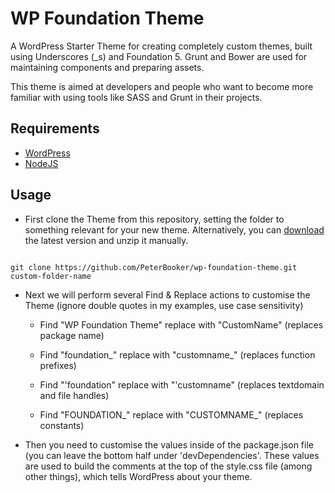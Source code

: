 # WP Foundation Theme

A WordPress Starter Theme for creating completely custom themes, built using Underscores (_s) and Foundation 5. Grunt and Bower are used for maintaining components and preparing assets.

This theme is aimed at developers and people who want to become more familiar with using tools like SASS and Grunt in their projects.

## Requirements

* [WordPress](https://wordpress.org/)
* [NodeJS](https://nodejs.org/)

## Usage

* First clone the Theme from this repository, setting the folder to something relevant for your new theme. Alternatively, you can [download](https://github.com/PeterBooker/wp-foundation-theme/archive/master.zip) the latest version and unzip it manually.

```

git clone https://github.com/PeterBooker/wp-foundation-theme.git custom-folder-name

```

* Next we will perform several Find & Replace actions to customise the Theme (ignore double quotes in my examples, use case sensitivity)

    * Find "WP Foundation Theme" replace with "CustomName" (replaces package name)

    * Find "foundation_" replace with "customname_" (replaces function prefixes)

    * Find "'foundation" replace with "'customname" (replaces textdomain and file handles)

    * Find "FOUNDATION_" replace with "CUSTOMNAME_" (replaces constants)

* Then you need to customise the values inside of the package.json file (you can leave the bottom half under 'devDependencies'. These values are used to build the comments at the top of the style.css file (among other things), which tells WordPress about your theme.

